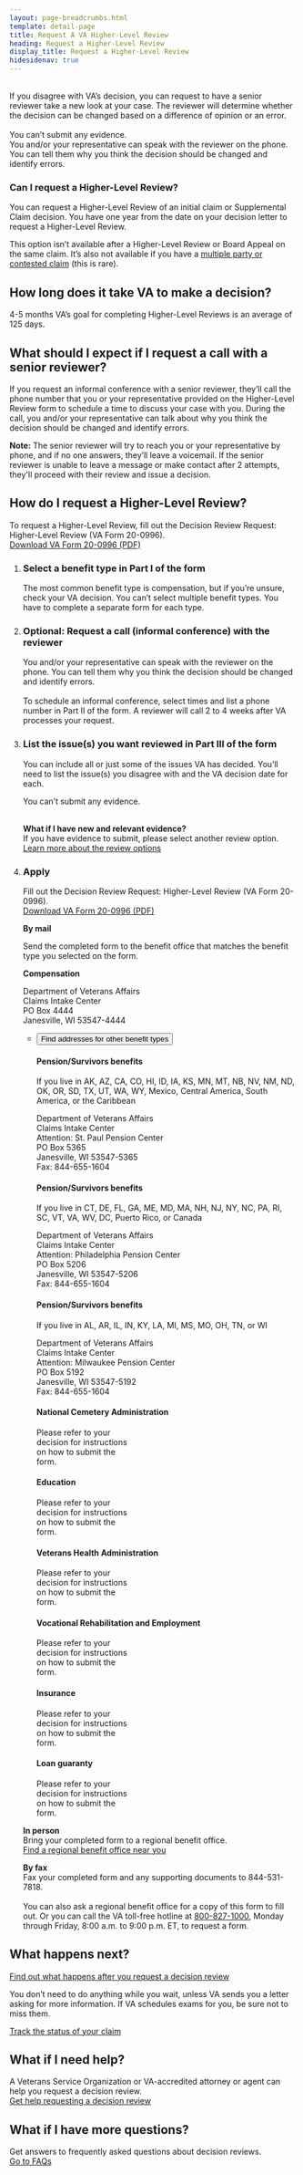 ```yaml
---
layout: page-breadcrumbs.html
template: detail-page
title: Request A VA Higher-Level Review
heading: Request a Higher-Level Review
display_title: Request a Higher-Level Review
hidesidenav: true
---
```

<br>
<div itemprop="description" class="va-introtext">
If you disagree with VA’s decision, you can request to have a senior reviewer take a new look at your case. The reviewer will determine whether the decision can be changed based on a difference of opinion or an error.
</div>
<br>
<div class ="vads-u-display--flex vads-u-margin-y--1">
  <div class="vads-u-flex--auto">
    <span class="heading-level-3 vads-u-margin-right--1p5"><i class="fas fa-ban"></i></span>
  </div>
  <div class="vads-u-flex--1">
      You can’t submit any evidence.
  </div>
</div>
<div class ="vads-u-display--flex vads-u-margin-y--1">
  <div class="vads-u-flex--auto">
    <span class="heading-level-3 vads-u-margin-right--1p5"><i class="fas fa-phone"></i></span>
  </div>
  <div class="vads-u-flex--1">
    You and/or your representative can speak with the reviewer on the phone. You can tell them why you think the decision should be changed and identify errors.
  </div>
</div>

<div class="feature" markdown="0">

### Can I request a Higher-Level Review?

You can request a Higher-Level Review of an initial claim or Supplemental Claim decision. You have one year from the date on your decision letter to request a Higher-Level Review. <br>

This option isn’t available after a Higher-Level Review or Board Appeal on the same claim. It’s also not available if you have a [multiple party or contested claim](/decision-reviews/multiple-party-claims/) (this is rare).
</div>

## How long does it take VA to make a decision?
<div class="card information">
  <span class="number"><span class="heading-level-3"><i class="far fa-clock vads-u-margin-right--1p5"></i>4-5 months</span></span>
  <span class="description">VA’s goal for completing Higher-Level Reviews is an average of 125 days.</span>
</div>

## What should I expect if I request a call with a senior reviewer?

If you request an informal conference with a senior reviewer, they’ll call the phone number that you or your representative provided on the Higher-Level Review form to schedule a time to discuss your case with you. During the call, you and/or your representative can talk about why you think the decision should be changed and identify errors.

**Note:** The senior reviewer will try to reach you or your representative by phone, and if no one answers, they’ll leave a voicemail. If the senior reviewer is unable to leave a message or make contact after 2 attempts, they'll proceed with their review and issue a decision.

## How do I request a Higher-Level Review?

To request a Higher-Level Review, fill out the Decision Review Request: Higher-Level Review (VA Form 20-0996). <br>
<a href="/decision-reviews/forms/higher-level-review-20-0996.pdf">Download VA Form 20-0996 (PDF)</a>

<ol class="process">
<li class="process-step list-one">

### Select a benefit type in Part I of the form
The most common benefit type is compensation, but if you’re unsure, check your VA decision. You can’t select multiple benefit types. You have to complete a separate form for each type.

</li>

<li class="process-step list-two">

### Optional: Request a call (informal conference) with the reviewer
<div class ="vads-u-display--flex vads-u-margin-y--1">
  <div class="vads-u-flex--auto">
    <span class="heading-level-3 vads-u-margin-right--1p5"><i class="fas fa-phone"></i></span>
  </div>
  <div class="vads-u-flex--1">
      You and/or your representative can speak with the reviewer on the phone. You can tell them why you think the decision should be changed and identify errors.
  </div>
</div>
<br>
To schedule an informal conference, select times and list a phone number in Part II of the form. A reviewer will call 2 to 4 weeks after VA processes your request.

</li>

<li class="process-step list-three">

### List the issue(s) you want reviewed in Part III of the form

You can include all or just some of the issues VA has decided. You’ll need to list the issue(s) you disagree with and the VA decision date for each.

[comment]: <> (Cannot find Font Awesome 5 icon to match no copy icon in markup)
<div class ="vads-u-display--flex vads-u-margin-y--1">
  <div class="vads-u-flex--auto">
    <span class="heading-level-3 vads-u-margin-right--1p5"><i class="fas fa-ban"></i></span>
  </div>
  <div class="vads-u-flex--1">
     You can’t submit any evidence.
  </div>
</div>
<br>

**What if I have new and relevant evidence?**
<br>
If you have evidence to submit, please select another review option.
<br>
[Learn more about the review options](/decision-reviews/)
</li>

<li class="process-step list-four">

### Apply

Fill out the Decision Review Request: Higher-Level Review (VA Form 20-0996). <br>
<a href="/decision-reviews/forms/higher-level-review-20-0996.pdf">Download VA Form 20-0996 (PDF)</a>

**By mail**

Send the completed form to the benefit office that matches the benefit type you selected on the form.

<b>Compensation</b>
<p class="va-address-block">
Department of Veterans Affairs<br>
Claims Intake Center<br>
PO Box 4444<br>
Janesville, WI 53547-4444<br>

</p>

<ul class="usa-accordion process-accordion">
  <li>
  <button class="usa-button-unstyled usa-accordion-button"
    aria-controls="VA-other-benefit-addresses">Find addresses for other benefit types</button>
    <div id="VA-other-benefit-addresses" class="usa-accordion-content" >

<div class="vads-l-row medium-screen:vads-u-margin-x--neg2">
  <div class="vads-l-col--12 medium-screen:vads-l-col--6 medium-screen:vads-u-padding-x--2">
    <h4>Pension/Survivors benefits</h4>
      <p>If you live in AK, AZ, CA, CO, HI, ID, IA, KS, MN, MT, NB, NV, NM, ND, OK, OR, SD, TX,
      UT, WA, WY, Mexico, Central America, South America, or the Caribbean</p>
      <p class="va-address-block">
        Department of Veterans Affairs<br>
        Claims Intake Center<br>
        Attention: St. Paul Pension Center <br>
        PO Box 5365<br>
        Janesville, WI 53547-5365<br>
        Fax: 844-655-1604<br>
      </p>
  </div>

  <div class="vads-l-col--12 medium-screen:vads-l-col--6 medium-screen:vads-u-padding-x--2">
    <h4>Pension/Survivors benefits</h4>
      <p>If you live in CT, DE, FL, GA, ME, MD, MA, NH, NJ, NY, NC, PA, RI, SC, VT, VA, WV, DC, Puerto Rico, or Canada</p>
      <p class="va-address-block">
        Department of Veterans Affairs<br>
        Claims Intake Center<br>
        Attention: Philadelphia Pension Center<br>
        PO Box 5206<br>
        Janesville, WI 53547-5206<br>
        Fax: 844-655-1604<br>
      </p>
  </div>

  <div class="vads-l-col--12 medium-screen:vads-l-col--6 medium-screen:vads-u-padding-x--2">
    <h4>Pension/Survivors benefits</h4>
      <p>If you live in AL, AR, IL, IN, KY, LA, MI, MS, MO, OH, TN, or WI</p>
      <p class="va-address-block">
        Department of Veterans Affairs<br>
        Claims Intake Center<br>
        Attention: Milwaukee Pension Center<br>
        PO Box 5192<br>
        Janesville, WI 53547-5192<br>
        Fax: 844-655-1604<br>
      </p>
  </div>

  <div class="vads-l-col--12 medium-screen:vads-l-col--6 medium-screen:vads-u-padding-x--2">
    <h4>National Cemetery Administration</h4>
      <p class="va-address-block">
Please refer to your<br>
decision for instructions<br>
on how to submit the<br>
form.<br>
      </p>
  </div>

  <div class="vads-l-col--12 medium-screen:vads-l-col--6 medium-screen:vads-u-padding-x--2">
    <h4>Education</h4>
      <p class="va-address-block">
Please refer to your<br>
decision for instructions<br>
on how to submit the<br>
form.<br>
      </p>
  </div>

  <div class="vads-l-col--12 medium-screen:vads-l-col--6 medium-screen:vads-u-padding-x--2">
    <h4>Veterans Health Administration</h4>
      <p class="va-address-block">
Please refer to your<br>
decision for instructions<br>
on how to submit the<br>
form.<br>
      </p>
  </div>

  <div class="vads-l-col--12 medium-screen:vads-l-col--6 medium-screen:vads-u-padding-x--2">
    <h4>Vocational Rehabilitation and Employment</h4>
      <p class="va-address-block">
Please refer to your<br>
decision for instructions<br>
on how to submit the<br>
form.<br>
      </p>
  </div>


  <div class="vads-l-col--12 medium-screen:vads-l-col--6 medium-screen:vads-u-padding-x--2">
    <h4>Insurance</h4>
      <p class="va-address-block">
Please refer to your<br>
decision for instructions<br>
on how to submit the<br>
form.<br>
      </p>
  </div>

  <div class="vads-l-col--12 medium-screen:vads-l-col--6 medium-screen:vads-u-padding-x--2">
    <h4>Loan guaranty</h4>
      <p class="va-address-block">
Please refer to your<br>
decision for instructions<br>
on how to submit the<br>
form.<br>
      </p>
  </div>

</div>
    </div>
    </li>
</ul>

**In person**
<br>
Bring your completed form to a regional benefit office.
<br>
[Find a regional benefit office near you](/find-locations/)
<br>

**By fax**
<br>
Fax your completed form and any supporting documents to 844-531-7818.
<br>
<br>
You can also ask a regional benefit office for a copy of this form to fill out. Or you can call the VA toll-free hotline at <a href="tel:+18008271000">800-827-1000</a>, Monday through Friday, 8:00 a.m. to 9:00 p.m. ET, to request a form.
</li>
</ol>


## What happens next?
[Find out what happens after you request a decision review](/decision-reviews/after-you-request-review/) <br>

You don’t need to do anything while you wait, unless VA sends you a letter asking for more information. If VA schedules exams for you, be sure not to miss them.

<a href="/claim-or-appeal-status/" class="usa-button-primary">Track the status of your claim </a>

## What if I need help?
A Veterans Service Organization or VA-accredited attorney or agent can help you request a decision review. <br>
[Get help requesting a decision review](/decision-reviews/get-help-with-review-request/)

## What if I have more questions?
Get answers to frequently asked questions about decision reviews. <br>
[Go to FAQs](/decision-reviews/faq/)
